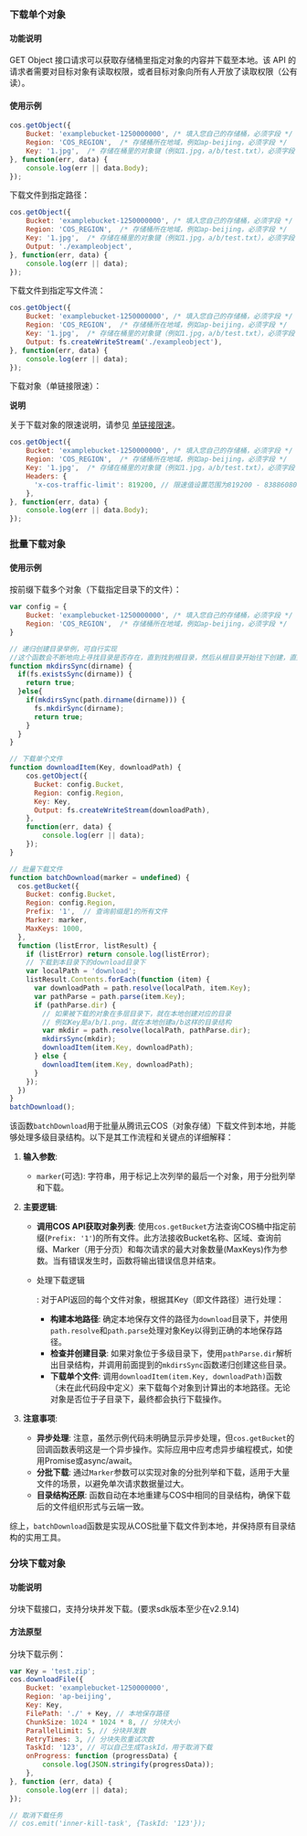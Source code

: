 ### 下载单个对象

#### 功能说明

GET Object 接口请求可以获取存储桶里指定对象的内容并下载至本地。该 API 的请求者需要对目标对象有读取权限，或者目标对象向所有人开放了读取权限（公有读）。

#### 使用示例

```js
cos.getObject({
    Bucket: 'examplebucket-1250000000', /* 填入您自己的存储桶，必须字段 */
    Region: 'COS_REGION',  /* 存储桶所在地域，例如ap-beijing，必须字段 */
    Key: '1.jpg',  /* 存储在桶里的对象键（例如1.jpg，a/b/test.txt），必须字段 */
}, function(err, data) {
    console.log(err || data.Body);
});
```



下载文件到指定路径：

```js
cos.getObject({
    Bucket: 'examplebucket-1250000000', /* 填入您自己的存储桶，必须字段 */
    Region: 'COS_REGION',  /* 存储桶所在地域，例如ap-beijing，必须字段 */
    Key: '1.jpg',  /* 存储在桶里的对象键（例如1.jpg，a/b/test.txt），必须字段 */
    Output: './exampleobject',
}, function(err, data) {
    console.log(err || data);
});
```



下载文件到指定写文件流：

```js
cos.getObject({
    Bucket: 'examplebucket-1250000000', /* 填入您自己的存储桶，必须字段 */
    Region: 'COS_REGION',  /* 存储桶所在地域，例如ap-beijing，必须字段 */
    Key: '1.jpg',  /* 存储在桶里的对象键（例如1.jpg，a/b/test.txt），必须字段 */
    Output: fs.createWriteStream('./exampleobject'),
}, function(err, data) {
    console.log(err || data);
});
```



下载对象（单链接限速）：

**说明**

关于下载对象的限速说明，请参见 [单链接限速](https://cloud.tencent.com/document/product/436/40140)。

```js
cos.getObject({
    Bucket: 'examplebucket-1250000000', /* 填入您自己的存储桶，必须字段 */
    Region: 'COS_REGION',  /* 存储桶所在地域，例如ap-beijing，必须字段 */
    Key: '1.jpg',  /* 存储在桶里的对象键（例如1.jpg，a/b/test.txt），必须字段 */
    Headers: {
      'x-cos-traffic-limit': 819200, // 限速值设置范围为819200 - 838860800，单位默认为 bit/s，即800Kb/s - 800Mb/s，如果超出该范围将返回400错误。
    },
}, function(err, data) {
    console.log(err || data.Body);
});
```





### 批量下载对象

#### 使用示例

按前缀下载多个对象（下载指定目录下的文件）：

```javascript
var config = {
    Bucket: 'examplebucket-1250000000', /* 填入您自己的存储桶，必须字段 */
    Region: 'COS_REGION',  /* 存储桶所在地域，例如ap-beijing，必须字段 */ 
}

// 递归创建目录举例，可自行实现
//这个函数会不断地向上寻找目录是否存在，直到找到根目录，然后从根目录开始往下创建，直到创建到最后一个目录。
function mkdirsSync(dirname) {
  if(fs.existsSync(dirname)) {
    return true;
  }else{
    if(mkdirsSync(path.dirname(dirname))) {
      fs.mkdirSync(dirname);
      return true;
    }
  }
}

// 下载单个文件
function downloadItem(Key, downloadPath) {
    cos.getObject({
      Bucket: config.Bucket,
      Region: config.Region,
      Key: Key,
      Output: fs.createWriteStream(downloadPath),
    },
    function(err, data) {
        console.log(err || data);
    });
}

// 批量下载文件
function batchDownload(marker = undefined) {
  cos.getBucket({
    Bucket: config.Bucket,
    Region: config.Region,
    Prefix: '1',  // 查询前缀是1的所有文件
    Marker: marker,
    MaxKeys: 1000,
  },
  function (listError, listResult) {
    if (listError) return console.log(listError);
    // 下载到本目录下的download目录下
    var localPath = 'download';
    listResult.Contents.forEach(function (item) {
      var downloadPath = path.resolve(localPath, item.Key);
      var pathParse = path.parse(item.Key);
      if (pathParse.dir) {
        // 如果被下载的对象在多层目录下，就在本地创建对应的目录
        // 例如Key是a/b/1.png，就在本地创建a/b这样的目录结构
        var mkdir = path.resolve(localPath, pathParse.dir);
        mkdirsSync(mkdir);
        downloadItem(item.Key, downloadPath);
      } else {
        downloadItem(item.Key, downloadPath);
      }
    });
  })
}
batchDownload();
```

该函数`batchDownload`用于批量从腾讯云COS（对象存储）下载文件到本地，并能够处理多级目录结构。以下是其工作流程和关键点的详细解释：

1. **输入参数**:

   - `marker`(可选): 字符串，用于标记上次列举的最后一个对象，用于分批列举和下载。

2. **主要逻辑**:

   - **调用COS API获取对象列表**: 使用`cos.getBucket`方法查询COS桶中指定前缀(`Prefix: '1'`)的所有文件。此方法接收Bucket名称、区域、查询前缀、Marker（用于分页）和每次请求的最大对象数量(MaxKeys)作为参数。当有错误发生时，函数将输出错误信息并结束。

   - 处理下载逻辑

     : 对于API返回的每个文件对象，根据其Key（即文件路径）进行处理：

     - **构建本地路径**: 确定本地保存文件的路径为`download`目录下，并使用`path.resolve`和`path.parse`处理对象Key以得到正确的本地保存路径。
     - **检查并创建目录**: 如果对象位于多级目录下，使用`pathParse.dir`解析出目录结构，并调用前面提到的`mkdirsSync`函数递归创建这些目录。
     - **下载单个文件**: 调用`downloadItem(item.Key, downloadPath)`函数（未在此代码段中定义）来下载每个对象到计算出的本地路径。无论对象是否位于子目录下，最终都会执行下载操作。

3. **注意事项**:

   - **异步处理**: 注意，虽然示例代码未明确显示异步处理，但`cos.getBucket`的回调函数表明这是一个异步操作。实际应用中应考虑异步编程模式，如使用Promise或async/await。
   - **分批下载**: 通过`Marker`参数可以实现对象的分批列举和下载，适用于大量文件的场景，以避免单次请求数据量过大。
   - **目录结构还原**: 函数自动在本地重建与COS中相同的目录结构，确保下载后的文件组织形式与云端一致。

综上，`batchDownload`函数是实现从COS批量下载文件到本地，并保持原有目录结构的实用工具。





### 分块下载对象

#### 功能说明

分块下载接口，支持分块并发下载。(要求sdk版本至少在v2.9.14)

#### 方法原型

分块下载示例：

```javascript
var Key = 'test.zip';
cos.downloadFile({
    Bucket: 'examplebucket-1250000000',
    Region: 'ap-beijing',
    Key: Key,
    FilePath: './' + Key, // 本地保存路径
    ChunkSize: 1024 * 1024 * 8, // 分块大小
    ParallelLimit: 5, // 分块并发数
    RetryTimes: 3, // 分块失败重试次数
    TaskId: '123', // 可以自己生成TaskId，用于取消下载
    onProgress: function (progressData) {
        console.log(JSON.stringify(progressData));
    },
}, function (err, data) {
    console.log(err || data);
});

// 取消下载任务
// cos.emit('inner-kill-task', {TaskId: '123'});
```

